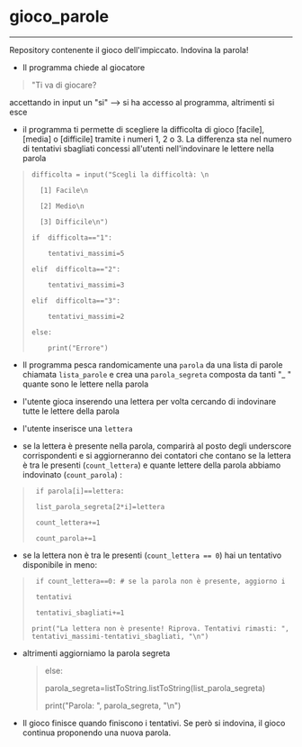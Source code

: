 # gioco_parole
---

Repository contenente il gioco dell'impiccato. Indovina la parola!

- Il programma chiede al giocatore

> "Ti va di giocare?

accettando in input un "si" --> si ha accesso al programma, altrimenti si esce

- il programma ti permette di scegliere la difficolta di gioco [facile], [media] o [difficile] tramite i numeri 1, 2 o 3. La differenza sta nel numero di tentativi sbagliati concessi all'utenti nell'indovinare le lettere nella parola

>     difficolta = input("Scegli la difficoltà: \n
>     
>       [1] Facile\n
>     
>       [2] Medio\n
>     
>       [3] Difficile\n")
> 
>     if  difficolta=="1":
>     
>         tentativi_massimi=5
>     
>     elif  difficolta=="2":
>     
>         tentativi_massimi=3
>     
>     elif  difficolta=="3":
>     
>         tentativi_massimi=2
>     
>     else:
>     
>         print("Errore")

- Il programma pesca randomicamente una `parola` da una lista di parole chiamata `lista_parole` e crea una `parola_segreta` composta da tanti "_ " quante sono le lettere nella parola

- l'utente gioca inserendo una lettera per volta cercando di indovinare tutte le lettere della parola

- l'utente inserisce una `lettera`

- se la lettera è presente nella parola, comparirà al posto degli underscore corrispondenti e si aggiorneranno dei contatori che contano se la lettera è tra le presenti (`count_lettera`) e quante lettere della parola abbiamo indovinato (`count_parola`) :

>      if parola[i]==lettera:
>     
>      list_parola_segreta[2*i]=lettera
>     
>      count_lettera+=1
>     
>      count_parola+=1

- se la lettera non è tra le presenti (`count_lettera == 0`) hai un tentativo disponibile in meno:

>      if count_lettera==0: # se la parola non è presente, aggiorno i
>     
>      tentativi
>     
>      tentativi_sbagliati+=1
>     
>     print("La lettera non è presente! Riprova. Tentativi rimasti: ", tentativi_massimi-tentativi_sbagliati, "\n")

- altrimenti aggiorniamo la parola segreta

    > else:
    > 
    > parola_segreta=listToString.listToString(list_parola_segreta)
    > 
    >  print("Parola: ", parola_segreta, "\n")

- Il gioco finisce quando finiscono i tentativi. Se però si indovina, il gioco continua proponendo una nuova parola.
